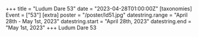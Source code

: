 +++
title = "Ludum Dare 53"
date = "2023-04-28T01:00:00Z"
[taxonomies]
Event = ["53"]
[extra]
poster = "/poster/ld51.jpg"
datestring.range = "April 28th - May 1st, 2023"
datestring.start = "April 28th, 2023"
datestring.end = "May 1st, 2023"
+++
Ludum Dare 53

